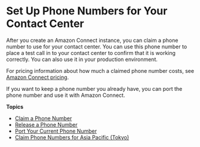 # Set Up Phone Numbers for Your Contact Center<a name="contact-center-phone-number"></a>

After you create an Amazon Connect instance, you can claim a phone number to use for your contact center\. You can use this phone number to place a test call in to your contact center to confirm that it is working correctly\. You can also use it in your production environment\.

For pricing information about how much a claimed phone number costs, see [Amazon Connect pricing](https://aws.amazon.com/connect/pricing/)\.

If you want to keep a phone number you already have, you can port the phone number and use it with Amazon Connect\.

**Topics**
+ [Claim a Phone Number](claim-phone-number.md)
+ [Release a Phone Number](release-phone-number.md)
+ [Port Your Current Phone Number](port-phone-number.md)
+ [Claim Phone Numbers for Asia Pacific \(Tokyo\)](connect-tokyo-region.md)